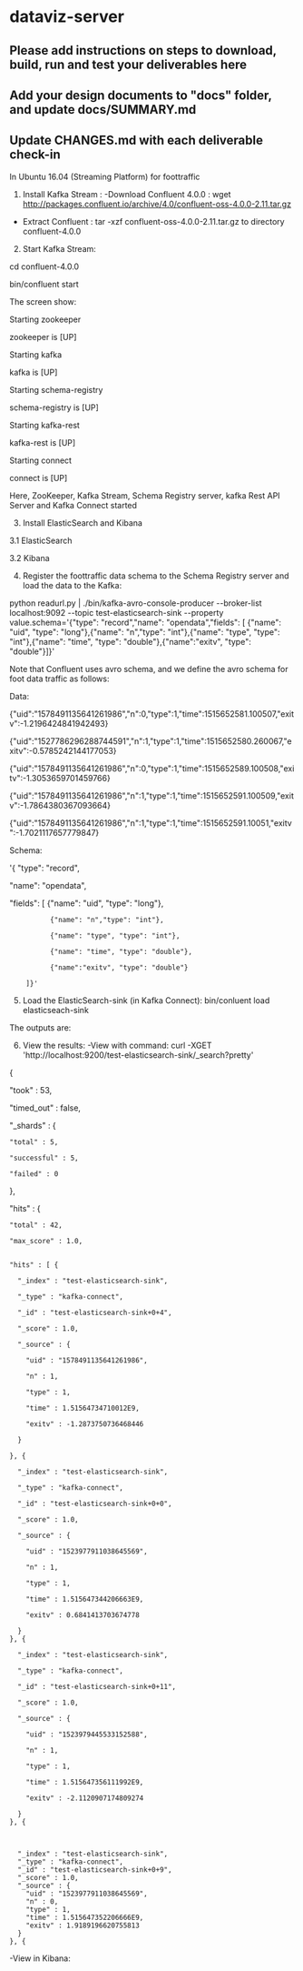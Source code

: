 # dataviz-server

## Please add instructions on steps to download, build, run and test your deliverables here
## Add your design documents to "docs" folder, and update docs/SUMMARY.md
## Update CHANGES.md with each deliverable check-in
In Ubuntu 16.04 (Streaming Platform) for foottraffic

1. Install Kafka Stream :
-Download Confluent 4.0.0 : wget http://packages.confluent.io/archive/4.0/confluent-oss-4.0.0-2.11.tar.gz
- Extract Confluent : tar -xzf confluent-oss-4.0.0-2.11.tar.gz to directory confluent-4.0.0

2. Start Kafka Stream: 

  cd confluent-4.0.0
  
  bin/confluent start
  
  The screen show: 
  
  Starting zookeeper
  
zookeeper is [UP]

Starting kafka

kafka is [UP]

Starting schema-registry

schema-registry is [UP]

Starting kafka-rest

kafka-rest is [UP]


Starting connect

connect is [UP]

Here, ZooKeeper, Kafka Stream, Schema Registry server, kafka Rest API Server and Kafka Connect started

3. Install ElasticSearch and Kibana

3.1  ElasticSearch

3.2  Kibana

4. Register the foottraffic data schema to the Schema Registry server and load the data to the Kafka:

python readurl.py | ./bin/kafka-avro-console-producer --broker-list localhost:9092 --topic test-elasticsearch-sink --property value.schema='{"type": "record","name": "opendata","fields": [ {"name": "uid", "type": "long"},{"name": "n","type": "int"},{"name": "type", "type": "int"},{"name": "time", "type": "double"},{"name":"exitv", "type": "double"}]}'


Note that Confluent uses avro schema, and we define the avro schema for foot data traffic as follows: 

Data:

{"uid":"1578491135641261986","n":0,"type":1,"time":1515652581.100507,"exitv":-1.2196424841942493}

{"uid":"1527786296288744591","n":1,"type":1,"time":1515652580.260067,"exitv":-0.5785242144177053}

{"uid":"1578491135641261986","n":0,"type":1,"time":1515652589.100508,"exitv":-1.3053659701459766}

{"uid":"1578491135641261986","n":1,"type":1,"time":1515652591.100509,"exitv":-1.7864380367093664}

{"uid":"1578491135641261986","n":1,"type":1,"time":1515652591.10051,"exitv":-1.7021117657779847}


Schema: 

'{ "type": "record",

   "name": "opendata",
   
   "fields": [ {"name": "uid", "type": "long"},
   
              {"name": "n","type": "int"},
              
              {"name": "type", "type": "int"},
              
              {"name": "time", "type": "double"},
              
              {"name":"exitv", "type": "double"}
        
        ]}'
        

5. Load the ElasticSearch-sink (in Kafka Connect):
bin/conluent load elasticseach-sink

The outputs are: 

6. View the results:
-View with command: curl -XGET 'http://localhost:9200/test-elasticsearch-sink/_search?pretty'



{

  "took" : 53,
  
  "timed_out" : false,
  
  "_shards" : {
  
    "total" : 5,
    
    "successful" : 5,
    
    "failed" : 0
    
  },
  
  "hits" : {
  
    "total" : 42,
    
    "max_score" : 1.0,
    
    
    "hits" : [ {
    
      "_index" : "test-elasticsearch-sink",
      
      "_type" : "kafka-connect",
      
      "_id" : "test-elasticsearch-sink+0+4",
      
      "_score" : 1.0,
      
      "_source" : {
      
        "uid" : "1578491135641261986",
        
        "n" : 1,
        
        "type" : 1,
        
        "time" : 1.51564734710012E9,
        
        "exitv" : -1.2873750736468446
        
      }
      
    }, {
    
      "_index" : "test-elasticsearch-sink",
      
      "_type" : "kafka-connect",
      
      "_id" : "test-elasticsearch-sink+0+0",
      
      "_score" : 1.0,
      
      "_source" : {
      
        "uid" : "1523977911038645569",
        
        "n" : 1,
        
        "type" : 1,
        
        "time" : 1.515647344206663E9,
        
        "exitv" : 0.6841413703674778
        
      }
    }, {
    
      "_index" : "test-elasticsearch-sink",
      
      "_type" : "kafka-connect",
      
      "_id" : "test-elasticsearch-sink+0+11",
      
      "_score" : 1.0,
      
      "_source" : {
      
        "uid" : "1523979445533152588",
        
        "n" : 1,
        
        "type" : 1,
        
        "time" : 1.515647356111992E9,
        
        "exitv" : -2.1120907174809274
        
      }
    }, {
    
    
    
      "_index" : "test-elasticsearch-sink",
      "_type" : "kafka-connect",
      "_id" : "test-elasticsearch-sink+0+9",
      "_score" : 1.0,
      "_source" : {
        "uid" : "1523977911038645569",
        "n" : 0,
        "type" : 1,
        "time" : 1.515647352206666E9,
        "exitv" : 1.9189196620755813
      }
    }, {
     

-View in Kibana:
              






  
  


